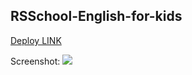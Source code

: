 ## RSSchool-English-for-kids

 [Deploy LINK](https://senobiot.github.io/RSSchool-English-for-kids/english/)
 
Screenshot: ![](https://i.imgur.com/IZoAiuZ.jpg)

